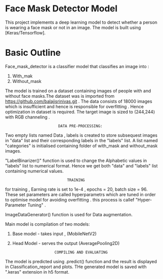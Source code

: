 # Face Mask Detector Model

This project implements a deep learning model to detect whether a person is wearing a face mask or not in an image. The model is built using [Keras/Tensorflow].

# Basic Outline
Face_mask_detector  is a classifier model that classifies  an image into :
1. With_mak
2. Without_mask

The model is trained on a dataset containing images of people with and without face masks.The dataset  was is  imported from https://github.com/balajisrinivas.git .
The data consists of 18000 images which is insufficient and hence is  responsible for overfitting . Hence optimization in dataset is required.
The target image is sized to (244,244) with RGB channeling .

                            DATA PRE-PROCESSING:

Two empty lists named Data , labels is created to store subsequest images in "data" list and their  corresponding labels in the "labels" list.
A list named  "categories" is initialised containing folder of with_mask and without_mask images.

"LabelBinarizer()" function is used to change the Alphabetic values in "labels" list to numerical format.
Hence  we get both "data" and "labels" list containing  numerical values.

                                TRAINING

for training , Earning rate is set to 1e-4 , epochs = 20, batch size = 96.
These set parameters are called hyperparametrs which are tuned in order to optimise model for avoiding overfitting . this process is callef "Hyper-Parameter Tuning" .

ImageDataGenerator() function is used for Data augmentation.

Main model is compilation of two models:
1. Base model - takes input , (MobileNetV2)
2. Head Model - serves the output (AveragePooling2D)

                          COMPILING AND EVALUATING
The model is predicted using  .predict() function and the result is displayed in Classification_report and plots.
THe generated model is saved with ".keras" extension in h5 format.


